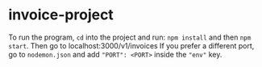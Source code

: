 # invoice-project
To run the program, `cd` into the project and run: `npm install` and then `npm start`.
Then go to localhost:3000/v1/invoices
If you prefer a different port, go to `nodemon.json` and add `"PORT": <PORT>` inside the `"env"` key.
